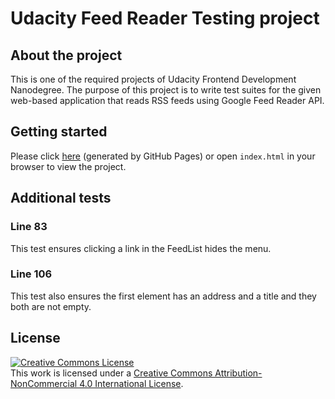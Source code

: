 # Udacity Feed Reader Testing project


## About the project

This is one of the required projects of Udacity Frontend Development Nanodegree. The purpose of this project is to write test suites for the given web-based application that reads RSS feeds using Google Feed Reader API.

## Getting started

Please click [here](http://miadwang.github.io/frontend-nanodegree-feedreader/index.html) (generated by GitHub Pages) or open `index.html` in your browser to view the project.

## Additional tests

### Line 83

This test ensures clicking a link in the FeedList hides the menu.

### Line 106

This test also ensures the first element has an address and a title and they both are not empty.

## License

<a rel="license" href="http://creativecommons.org/licenses/by-nc/4.0/"><img alt="Creative Commons License" style="border-width:0" src="https://i.creativecommons.org/l/by-nc/4.0/88x31.png" /></a><br />This work is licensed under a <a rel="license" href="http://creativecommons.org/licenses/by-nc/4.0/">Creative Commons Attribution-NonCommercial 4.0 International License</a>.
